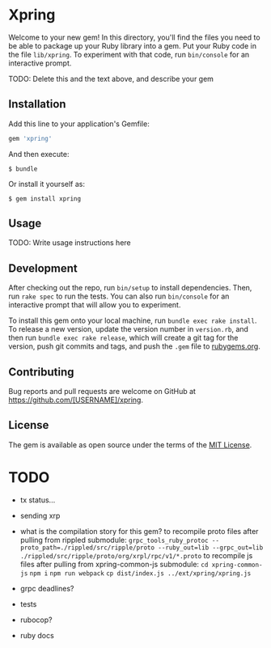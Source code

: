 # Xpring

Welcome to your new gem! In this directory, you'll find the files you need to be able to package up your Ruby library into a gem. Put your Ruby code in the file `lib/xpring`. To experiment with that code, run `bin/console` for an interactive prompt.

TODO: Delete this and the text above, and describe your gem

## Installation

Add this line to your application's Gemfile:

```ruby
gem 'xpring'
```

And then execute:

    $ bundle

Or install it yourself as:

    $ gem install xpring

## Usage

TODO: Write usage instructions here

## Development

After checking out the repo, run `bin/setup` to install dependencies. Then, run `rake spec` to run the tests. You can also run `bin/console` for an interactive prompt that will allow you to experiment.

To install this gem onto your local machine, run `bundle exec rake install`. To release a new version, update the version number in `version.rb`, and then run `bundle exec rake release`, which will create a git tag for the version, push git commits and tags, and push the `.gem` file to [rubygems.org](https://rubygems.org).

## Contributing

Bug reports and pull requests are welcome on GitHub at https://github.com/[USERNAME]/xpring.

## License

The gem is available as open source under the terms of the [MIT License](https://opensource.org/licenses/MIT).


# TODO

- tx status...
- sending xrp
- what is the compilation story for this gem?
    to recompile proto files after pulling from rippled submodule:
    `grpc_tools_ruby_protoc --proto_path=./rippled/src/ripple/proto
    --ruby_out=lib --grpc_out=lib
    ./rippled/src/ripple/proto/org/xrpl/rpc/v1/*.proto`
    to recompile js files after pulling from xpring-common-js submodule:
    `cd xpring-common-js`
    `npm i`
    `npm run webpack`
    `cp dist/index.js ../ext/xpring/xpring.js`

- grpc deadlines?
- tests
- rubocop?
- ruby docs
